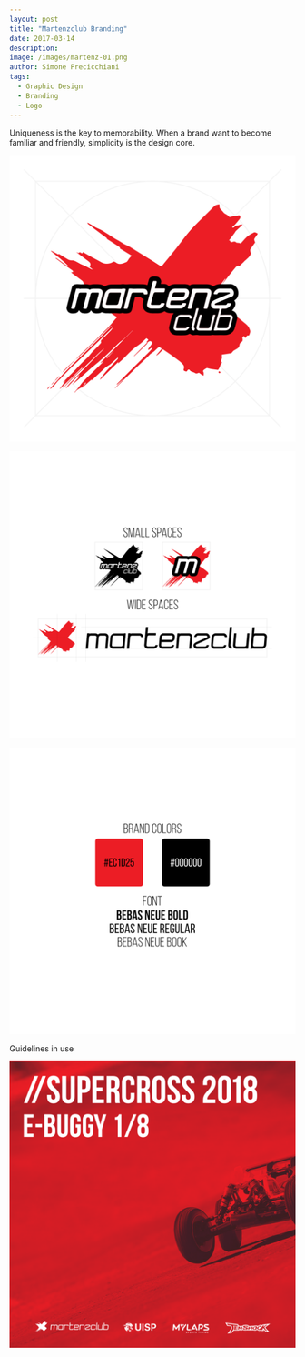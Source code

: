 ```yaml
---
layout: post
title: "Martenzclub Branding"
date: 2017-03-14
description: 
image: /images/martenz-01.png
author: Simone Precicchiani
tags: 
  - Graphic Design
  - Branding
  - Logo
---
```


Uniqueness is the key to memorability. When a brand want to become familiar and friendly, simplicity is the design core.

![Placeholder](/images/martenz-02.png)

![Placeholder](/images/martenz-03.png)

![Placeholder](/images/martenz-04.png)

Guidelines in use

![Placeholder](/images/martenz-05.png)
